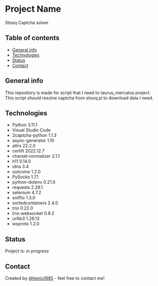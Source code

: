 # Project Name
Stooq Captcha solver

## Table of contents
* [General info](#general-info)
* [Technologies](#technologies)
* [Status](#status)
* [Contact](#contact)

## General info
This repository is made for script that I need to taurus_mercatus project.
This script should resolve captcha from stooq.pl to download data I need.

## Technologies
* Python 3.11.1
* Visual Studio Code
* 2captcha-python 1.1.3
* async-generator 1.10
* attrs 22.2.0
* certifi 2022.12.7
* charset-normalizer 2.1.1
* h11 0.14.0
* idna 3.4
* outcome 1.2.0
* PySocks 1.7.1
* python-dotenv 0.21.0
* requests 2.28.1
* selenium 4.7.2
* sniffio 1.3.0
* sortedcontainers 2.4.0
* trio 0.22.0
* trio-websocket 0.9.2
* urllib3 1.26.13
* wsproto 1.2.0

## Status
Project is: _in progress_

## Contact
Created by [@heniu1985](https://github.com/heniu1985) - feel free to contact me!